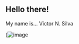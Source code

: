 ## Hello there!
My name is... Victor N. Silva

(![image](https:github//www.google.com/url?sa=t&source=web&rct=j&opi=89978449&url=https://seriemaniacos.tv/dexter-4x11-hello-dexter-morgan/&ved=2ahUKEwirioSlz9SHAxXsqJUCHckRCO8Qr4kDegQIGRAA&usg=AOvVaw23DF37hyczk7dlwZcrMlwO)

